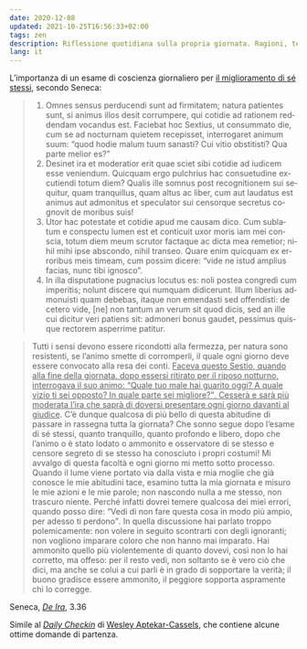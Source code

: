 ```yaml
---
date: 2020-12-08
updated: 2021-10-25T16:56:33+02:00
tags: zen
description: Riflessione quotidiana sulla propria giornata. Ragioni, tecniche e idee.
lang: it
---
```

L’importanza di un esame di coscienza giornaliero per [il miglioramento di sé stessi](Self%20improvement.md), secondo Seneca:

<blockquote lang='la'>
	<ol>
		<li>Omnes sensus perducendi sunt ad firmitatem; natura patientes sunt, si animus illos desit corrumpere, qui cotidie ad rationem reddendam vocandus est. Faciebat hoc Sextius, ut consummato die, cum se ad nocturnam quietem recepisset, interrogaret animum suum: <q>quod hodie malum tuum sanasti? Cui vitio obstitisti? Qua parte melior es?</q></li>
		<li>Desinet ira et moderatior erit quae sciet sibi cotidie ad iudicem esse veniendum. Quicquam ergo pulchrius hac consuetudine excutiendi totum diem? Qualis ille somnus post recognitionem sui sequitur, quam tranquillus, quam altus ac liber, cum aut laudatus est animus aut admonitus et speculator sui censorque secretus cognovit de moribus suis!</li>
		<li>Utor hac potestate et cotidie apud me causam dico. Cum sublatum e conspectu lumen est et conticuit uxor moris iam mei conscia, totum diem meum scrutor factaque ac dicta mea remetior; nihil mihi ipse abscondo, nihil transeo. Quare enim quicquam ex erroribus meis timeam, cum possim dicere: <q>vide ne istud amplius facias, nunc tibi ignosco</q>.</li>
		<li>In illa disputatione pugnacius locutus es: noli postea congredi cum imperitis; nolunt discere qui numquam didicerunt. Illum liberius admonuisti quam debebas, itaque non emendasti sed offendisti: de cetero vide, [ne] non tantum an verum sit quod dicis, sed an ille cui dicitur veri patiens sit: admoneri bonus gaudet, pessimus quisque rectorem asperrime patitur.</li>
	</ol>
</blockquote>

<blockquote>
	<p>Tutti i sensi devono essere ricondotti alla fermezza, per natura sono resistenti, se l’animo smette di corromperli, il quale ogni giorno deve essere convocato alla resa dei conti. <u>Faceva questo Sestio, quando alla fine della giornata, dopo essersi ritirato per il riposo notturno, interrogava il suo animo: <q>Quale tuo male hai guarito oggi? A quale vizio ti sei opposto? In quale parte sei migliore?</q>. Cesserà e sarà più moderata l’ira che saprà di doversi presentare ogni giorno davanti al giudice</u>. C’è dunque qualcosa di più bello di questa abitudine di passare in rassegna tutta la giornata? Che sonno segue dopo l’esame di sé stessi, quanto tranquillo, quanto profondo e libero, dopo che l’animo o è stato lodato o ammonito e osservatore di se stesso e censore segreto di se stesso ha conosciuto i propri costumi! Mi avvalgo di questa facoltà e ogni giorno mi metto sotto processo. Quando il lume viene portato via dalla vista e mia moglie che già conosce le mie abitudini tace, esamino tutta la mia giornata e misuro le mie azioni e le mie parole; non nascondo nulla a me stesso, non trascuro niente. Perché infatti dovrei temere qualcosa dei miei errori, quando posso dire: <q>Vedi di non fare questa cosa in modo più ampio, per adesso ti perdono</q>. In quella discussione hai parlato troppo polemicamente: non volere in seguito scontrarti con degli ignoranti; non vogliono imparare coloro che non hanno mai imparato. Hai ammonito quello più violentemente di quanto dovevi, così non lo hai corretto, ma offeso: per il resto vedi, non soltanto se è vero ciò che dici, ma anche se colui a cui parli è in grado di sopportare la verità; il buono gradisce essere ammonito, il peggiore sopporta aspramente chi lo corregge.</p>
</blockquote>

<p class='cite'>Seneca, <cite><a href='https://it.wikipedia.org/wiki/De_ira' title='“De Ira” su Wikipedia'>De Ira</a></cite>, 3.36</p>

Simile al <cite lang='en'><a href='https://emotional.codes/daily-checkin/' target='_blank' title='“Daily Checkin„ on emotional.codes' hreflang='en'>Daily Checkin</a></cite> di <a href='https://wesleayac.com' target='_blank' hreflang='en' title='Wesley’s personal website'>Wesley Aptekar-Cassels</a>, che contiene alcune ottime domande di partenza.
